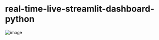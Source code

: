 # real-time-live-streamlit-dashboard-python



![image](https://user-images.githubusercontent.com/5347322/150425537-6d3cb9c8-764c-4c23-910c-395c520b28cb.png)
